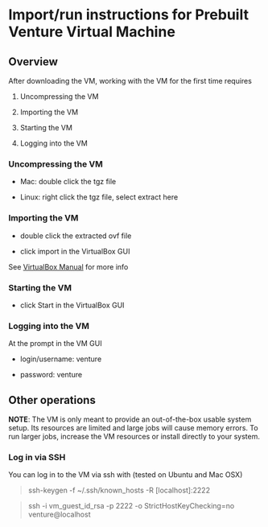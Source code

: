 Import/run instructions for Prebuilt Venture Virtual Machine
============================================================

## Overview

After downloading the VM, working with the VM for the first time requires

1. Uncompressing the VM

1. Importing the VM

1. Starting the VM

1. Logging into the VM

### Uncompressing the VM

- Mac: double click the tgz file

- Linux: right click the tgz file, select extract here

### Importing the VM

- double click the extracted ovf file

- click import in the VirtualBox GUI

See [VirtualBox Manual](https://www.virtualbox.org/manual/ch01.html#ovf) for more info

### Starting the VM

- click Start in the VirtualBox GUI

### Logging into the VM

At the prompt in the VM GUI

- login/username: venture

- password: venture

## Other operations

**NOTE**: The VM is only meant to provide an out-of-the-box usable system setup.  Its resources are limited and large jobs will cause memory errors.  To run larger jobs, increase the VM resources or install directly to your system.

### Log in via SSH

You can log in to the VM via ssh with (tested on Ubuntu and Mac OSX)

> ssh-keygen -f ~/.ssh/known_hosts -R [localhost]:2222

> ssh -i vm_guest_id_rsa -p 2222 -o StrictHostKeyChecking=no venture@localhost
